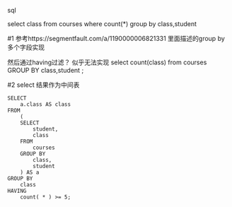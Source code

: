 
sql

select class from courses where count(*) group by class,student


#1 参考https://segmentfault.com/a/1190000006821331
里面描述的group by 多个字段实现

然后通过having过滤？
似乎无法实现
select count(class) from courses GROUP BY class,student ;

#2 select 结果作为中间表
```
SELECT
	a.class AS class
FROM
	(
	SELECT
		student,
		class
	FROM
		courses
	GROUP BY
		class,
		student
	) AS a
GROUP BY
	class
HAVING
	count( * ) >= 5;
```